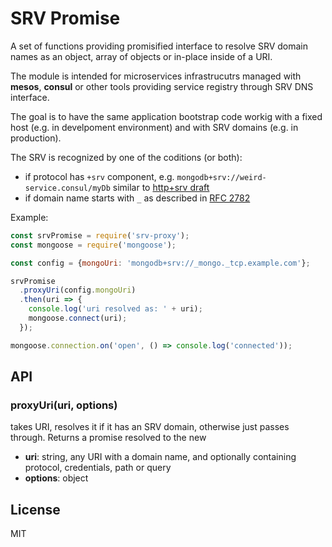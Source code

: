 # SRV Promise

A set of functions providing promisified interface
to resolve SRV domain names as an object, array of objects
or in-place inside of a URI.

The module is intended for microservices infrastrucutrs managed with **mesos**, **consul**
or other tools providing service registry through SRV DNS interface.

The goal is to have the same application bootstrap code
workig with a fixed host (e.g. in develpoment environment) and
with SRV domains (e.g. in production).

The SRV is recognized by one of the coditions (or both):

  * if protocol has `+srv` component, e.g. `mongodb+srv://weird-service.consul/myDb`
    similar to [http+srv draft](https://tools.ietf.org/html/draft-jennings-http-srv-05)
  * if domain name starts with `_` as described in
    [RFC 2782](https://www.ietf.org/rfc/rfc2782.txt)

Example:

```javascript
const srvPromise = require('srv-proxy');
const mongoose = require('mongoose');

const config = {mongoUri: 'mongodb+srv://_mongo._tcp.example.com'};

srvPromise
  .proxyUri(config.mongoUri)
  .then(uri => {
    console.log('uri resolved as: ' + uri);
    mongoose.connect(uri);    
  });

mongoose.connection.on('open', () => console.log('connected'));
```

## API

### proxyUri(uri, options)

takes URI, resolves it if it has an SRV domain, otherwise just passes through. Returns a promise resolved to the new

  * **uri**: string, any URI with a domain name, and optionally containing protocol, credentials, path or query
  * **options**: object

## License

MIT
